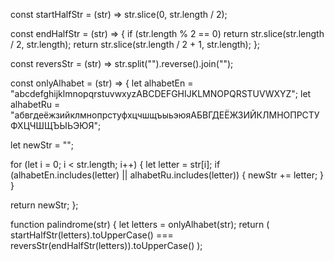 const startHalfStr = (str) => str.slice(0, str.length / 2);

const endHalfStr = (str) => {
  if (str.length % 2 == 0) return str.slice(str.length / 2, str.length);
  return str.slice(str.length / 2 + 1, str.length);
};

const reversStr = (str) => str.split("").reverse().join("");

const onlyAlhabet = (str) => {
  let alhabetEn = "abcdefghijklmnopqrstuvwxyzABCDEFGHIJKLMNOPQRSTUVWXYZ";
  let alhabetRu =
    "абвгдеёжзийклмнопрстуфхцчшщъыьэюяАБВГДЕЁЖЗИЙКЛМНОПРСТУФХЦЧШЩЪЫЬЭЮЯ";

  let newStr = "";

  for (let i = 0; i < str.length; i++) {
    let letter = str[i];
    if (alhabetEn.includes(letter) || alhabetRu.includes(letter)) {
      newStr += letter;
    }
  }

  return newStr;
};

function palindrome(str) {
  let letters = onlyAlhabet(str);
  return (
    startHalfStr(letters).toUpperCase() ===
    reversStr(endHalfStr(letters)).toUpperCase()
  );
